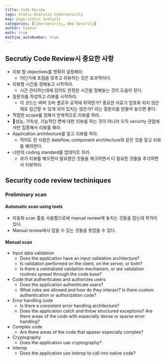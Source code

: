 ```yaml
---
title: Code Review
tags: Static-Analysis Cybersecurity
key: page-static_analysis
categories: [Cybersecurity, Web Security]
author: hyoeun
math: true
mathjax_autoNumber: true
---
```


## Secrutiy Code Review시 중요한 사항

* 리뷰 할 objectives를 명확히 설정해라.
    * 어딘가에 초점을 맞추고 리뷰하는 것은 효과적이다.  
* 리뷰할 시간을 정해놓고 시작하라.
    * 시간 관리하는데에 있어도 한정된 시간을 정해놓는 것이 도움이 된다.
* 질문지를 작성하고 리뷰를 시작하라.
    * 이 코드는 버퍼 오버 플로우 공격에 취약한가? 중요한 자료가 암호화 되지 않은채로 접근할 수 있게 되어 있지는 않은가? 라는 질문지를 만들어 놓으면 좋다.
* 적절한 scope를 정해서 반복적으로 리뷰를 하라.
* 성능, 가독성, 기능적인 면에 대한 리뷰를 하는 것이 아니라 오직 security 관점에서만 집중해서 리뷰를 해라.
* Application architecture를 알고 리뷰를 하라.
    * 적어도 한 사람은 dataflow, component architecture와 같은 것을 알고 리뷰를 해야한다.
* 너만의 coding standard를 업데이트 하라.
    * 과거 리뷰를 해오면서 필요했던 것들을 체크하면서 더 필요한 것들을 추가하면서 리뷰하라.

## Security code review techiniques

### Preliminary scan

#### Automatic scan using tools
* 자동화 scan 툴을 사용함으로써 manual review때 놓치는 것들을 잡는데 목적이 있다.
* Manual review에서 잡을 수 있는 것들을 못잡을 수 있다.

#### Manual scan
* Input data validation
    * Does the application have an input validation architecture? 
    * Is validation performed on the client, on the server, or both? 
    * Is there a centralized validation mechanism, or are validation routines spread through the code base?
* Code that authenticates and authorizes users
    * Does the application authenticate users? 
    * What roles are allowed and how do they interact? Is there custom authentication or authorization code?
* Error handling code 
    * Is there a consistent error handling architecture? 
    * Does the application catch and throw structured exceptions? Are there areas of the code with especially dense or sparse error handling?
* Complex code
    * Are there areas of the code that appear especially complex?
* Cryptography
    * Does the application use cryptography?
* Interop 
    * Does the application use interop to call into native code?